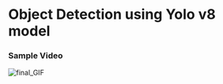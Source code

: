 <h1>Object Detection using Yolo v8 model</h1>


<h3>Sample Video</h3>

![final_GIF](https://github.com/Nirob-0812/Object_Detection_Yolo/assets/75689692/12b5620f-34dc-4b5e-9c89-59afe48a0c5f)

